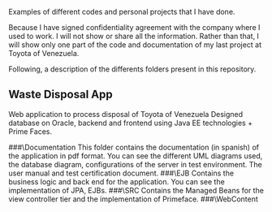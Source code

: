 Examples of different codes and personal projects that I have done. 

Because I have signed confidentiality agreement with the company where I used to work. I will not show or share all the information. Rather than that, I will show only one part of the code and documentation of my last project at Toyota of Venezuela.

Following, a description of the differents folders present in this repository.

## Waste Disposal App
Web application to process disposal of Toyota of Venezuela
Designed database on Oracle, backend and frontend using Java EE technologies + Prime Faces.

###\Documentation
This folder contains the documentation (in spanish) of the application in pdf format. You can see the different UML diagrams used, the database diagram, configurations of the server in test environment. The user manual and test certification document.
###\EJB
Contains the business logic and back end for the application. You can see the implementation of JPA, EJBs.
###\SRC
Contains the Managed Beans for the view controller tier and the implementation of Primeface.
###\WebContent
